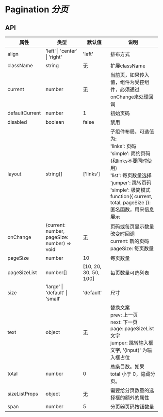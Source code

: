 # Pagination *分页*

<example />

## API 
| 属性 | 类型 | 默认值 | 说明 |
| --- | --- | --- | --- |
| align | 'left' \| 'center' \| 'right' | 'left' | 排布方式 |
| className | string | 无 | 扩展className |
| current | number | 无 | 当前页，如果传入值，组件为受控组件，必须通过onChange来处理回调 |
| defaultCurrent | number | 1 | 初始页码 |
| disabled | boolean | false | 禁用 |
| layout | string[] | \['links'] | 子组件布局，可选值为:<br />'links': 页码<br />'simple': 简约页码(和links不要同时使用)<br />'list': 每页数量选择<br />'jumper': 跳转页码<br />'simple': 极简模式<br />function({ current, total, pageSize }): 匿名函数，用来信息展示 |
| onChange | (current: number, pageSize: number) => void | 无 | 页码或每页显示数量改变时回调<br />current: 新的页码<br />pageSize: 每页数量 |
| pageSize | number | 10 | 每页数量 |
| pageSizeList | number[] | \[10, 20, 30, 50, 100] | 每页数量可选列表 |
| size | 'large' \| 'default' \| 'small' | 'default' | 尺寸 |
| text | object | 无 | 替换文案<br />prev: 上一页<br />next: 下一页<br />page: pageSizeList文字<br />jumper: 跳转输入框文字, '{input}' 为输入框占位 |
| total | number | 0 | 总条目数。如果 total 小于 0，隐藏分页。 |
| sizeListProps| object | 无 | 需要给分页数量的选择框的额外的属性 | 
| span| number | 5 | 分页器页码按钮数量 | 
